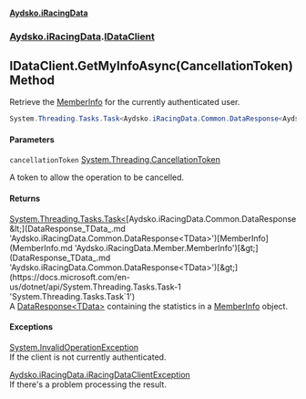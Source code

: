 #### [Aydsko.iRacingData](index.md 'index')
### [Aydsko.iRacingData](index.md#Aydsko.iRacingData 'Aydsko.iRacingData').[IDataClient](IDataClient.md 'Aydsko.iRacingData.IDataClient')

## IDataClient.GetMyInfoAsync(CancellationToken) Method

Retrieve the [MemberInfo](MemberInfo.md 'Aydsko.iRacingData.Member.MemberInfo') for the currently authenticated user.

```csharp
System.Threading.Tasks.Task<Aydsko.iRacingData.Common.DataResponse<Aydsko.iRacingData.Member.MemberInfo>> GetMyInfoAsync(System.Threading.CancellationToken cancellationToken=default(System.Threading.CancellationToken));
```
#### Parameters

<a name='Aydsko.iRacingData.IDataClient.GetMyInfoAsync(System.Threading.CancellationToken).cancellationToken'></a>

`cancellationToken` [System.Threading.CancellationToken](https://docs.microsoft.com/en-us/dotnet/api/System.Threading.CancellationToken 'System.Threading.CancellationToken')

A token to allow the operation to be cancelled.

#### Returns
[System.Threading.Tasks.Task&lt;](https://docs.microsoft.com/en-us/dotnet/api/System.Threading.Tasks.Task-1 'System.Threading.Tasks.Task`1')[Aydsko.iRacingData.Common.DataResponse&lt;](DataResponse_TData_.md 'Aydsko.iRacingData.Common.DataResponse<TData>')[MemberInfo](MemberInfo.md 'Aydsko.iRacingData.Member.MemberInfo')[&gt;](DataResponse_TData_.md 'Aydsko.iRacingData.Common.DataResponse<TData>')[&gt;](https://docs.microsoft.com/en-us/dotnet/api/System.Threading.Tasks.Task-1 'System.Threading.Tasks.Task`1')  
A [DataResponse&lt;TData&gt;](DataResponse_TData_.md 'Aydsko.iRacingData.Common.DataResponse<TData>') containing the statistics in a [MemberInfo](MemberInfo.md 'Aydsko.iRacingData.Member.MemberInfo') object.

#### Exceptions

[System.InvalidOperationException](https://docs.microsoft.com/en-us/dotnet/api/System.InvalidOperationException 'System.InvalidOperationException')  
If the client is not currently authenticated.

[Aydsko.iRacingData.iRacingDataClientException](https://docs.microsoft.com/en-us/dotnet/api/Aydsko.iRacingData.iRacingDataClientException 'Aydsko.iRacingData.iRacingDataClientException')  
If there's a problem processing the result.